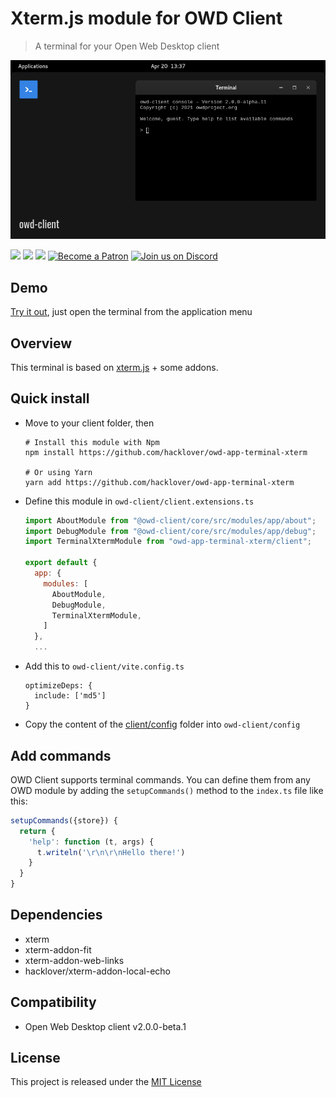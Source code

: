 # Xterm.js module for OWD Client
> A terminal for your Open Web Desktop client

<p>
    <img src="media/demo.png" alt="OWD Terminal Xterm.js module" />
</p>

<p>
    <a href="LICENSE"><img src="https://img.shields.io/badge/license-MIT-green.svg" /></a>
    <a href="https://github.com/owdproject/owd-client"><img src="https://img.shields.io/badge/owd-client-3A9CB6" /></a>
    <a href="https://github.com/topics/owd-modules"><img src="https://img.shields.io/badge/owd-modules-888" /></a>
    <a href="https://hacklover.net/patreon"><img src="https://img.shields.io/badge/become-a%20patron-orange" alt="Become a Patron" /></a>
    <a href="https://hacklover.net/discord"><img src="https://img.shields.io/badge/chat-on%20discord-7289da.svg" alt="Join us on Discord" /></a>
</p>

## Demo
[Try it out](https://hacklover.net/client), just open the terminal from the application menu

## Overview
This terminal is based on [xterm.js](https://github.com/xtermjs/xterm.js) + some addons.

## Quick install
- Move to your client folder, then
  ```
  # Install this module with Npm
  npm install https://github.com/hacklover/owd-app-terminal-xterm
  
  # Or using Yarn
  yarn add https://github.com/hacklover/owd-app-terminal-xterm
  ```
- Define this module in `owd-client/client.extensions.ts`
  ```js
  import AboutModule from "@owd-client/core/src/modules/app/about";
  import DebugModule from "@owd-client/core/src/modules/app/debug";
  import TerminalXtermModule from "owd-app-terminal-xterm/client";

  export default {
    app: {
      modules: [
        AboutModule,
        DebugModule,
        TerminalXtermModule,
      ]
    },
    ...
  ```
- Add this to `owd-client/vite.config.ts`
  ```
  optimizeDeps: {
    include: ['md5']
  }
  ```
- Copy the content of the [client/config](https://github.com/hacklover/owd-app-terminal-xterm/tree/master/client/config) folder into `owd-client/config`

## Add commands
OWD Client supports terminal commands. You can define them from any OWD module by adding the `setupCommands()` method to the `index.ts` file like this:

```js
setupCommands({store}) {
  return {
    'help': function (t, args) {
      t.writeln('\r\n\r\nHello there!')
    }
  }
}
```

## Dependencies
- xterm
- xterm-addon-fit
- xterm-addon-web-links
- hacklover/xterm-addon-local-echo

## Compatibility
- Open Web Desktop client v2.0.0-beta.1

## License
This project is released under the [MIT License](LICENSE)